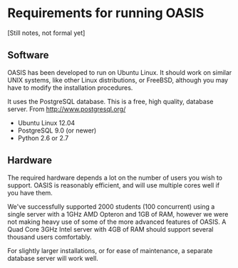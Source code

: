 
Requirements for running OASIS
==============================

[Still notes, not formal yet]

Software
--------

OASIS has been developed to run on Ubuntu Linux. It should work on similar UNIX systems, like other Linux distributions,
 or FreeBSD, although you may have to modify the installation procedures.

It uses the PostgreSQL database. This is a free, high quality, database server. From http://www.postgresql.org/

* Ubuntu Linux 12.04
* PostgreSQL 9.0 (or newer)
* Python 2.6 or 2.7



Hardware
--------

The required hardware depends a lot on the number of users you wish to support. OASIS is reasonably efficient, and
will use multiple cores well if you have them.

We've successfully supported 2000 students (100 concurrent) using a single server with a 1GHz AMD Opteron and 1GB of RAM,
 however we were not making heavy use of some of the more advanced features of OASIS. A Quad Core 3GHz Intel server
 with 4GB of RAM should support several thousand users comfortably.

For slightly larger installations, or for ease of maintenance, a separate database server will work well.

